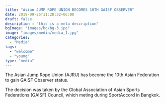 ```yaml
---
title: "Asian JUMP ROPE UNION BECOMES 10TH GAISF OBSERVER"
date: 2019-09-25T11:28:32+06:00
draft: false
description : "this is a meta description"
bgImage: "images/bg/bg-3.jpg"
image: "images/media/media_1.jpg"
categories: 
  - "Media"
tags:
  - "welcome"
  - "young"
type: "media"
---
```


The Asian Jump Rope Union (AJRU) has become the 10th Asian Federation to gain GAISF Observer status.

The decision was taken by the Global Association of Asian Sports Federations (GAISF) Council, which meting during SportAccord in Bangkok.
